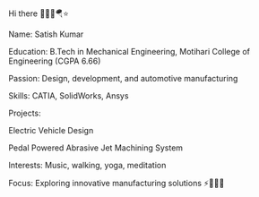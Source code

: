 Hi there 🎯🌈🏅🪂⭐️

Name: Satish Kumar

Education: B.Tech in Mechanical Engineering, Motihari College of Engineering (CGPA 6.66)

Passion: Design, development, and automotive manufacturing

Skills: CATIA, SolidWorks, Ansys

Projects:

Electric Vehicle Design

Pedal Powered Abrasive Jet Machining System

Interests: Music, walking, yoga, meditation

Focus: Exploring innovative manufacturing solutions ⚡️🎉🎯🔮
